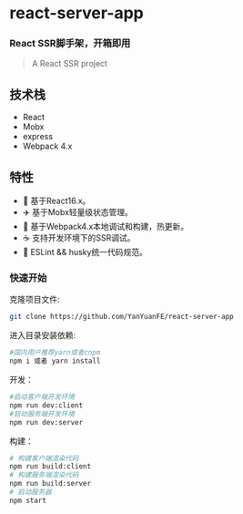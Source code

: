 # react-server-app

### React SSR脚手架，开箱即用

> A React SSR project


## 技术栈

*  React
*  Mobx
*  express
*  Webpack 4.x

## 特性
*  :gem: 基于React16.x。
*  :airplane: 基于Mobx轻量级状态管理。
*  :rocket: 基于Webpack4.x本地调试和构建，热更新。
*  :coffee: 支持开发环境下的SSR调试。
*  :triangular_ruler: ESLint && husky统一代码规范。


### 快速开始

克隆项目文件:

```bash
git clone https://github.com/YanYuanFE/react-server-app
```

进入目录安装依赖:

```bash
#国内用户推荐yarn或者cnpm
npm i 或者 yarn install
```

开发：

```bash
#启动客户端开发环境
npm run dev:client
#启动服务端开发环境
npm run dev:server 
```

构建：

```bash
# 构建客户端渲染代码
npm run build:client
# 构建服务端渲染代码
npm run build:server
# 启动服务器
npm start
```
